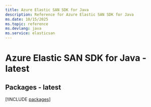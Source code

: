 ```yaml
---
title: Azure Elastic SAN SDK for Java
description: Reference for Azure Elastic SAN SDK for Java
ms.date: 10/15/2025
ms.topic: reference
ms.devlang: java
ms.service: elasticsan
---
```

# Azure Elastic SAN SDK for Java - latest
## Packages - latest
[!INCLUDE [packages](elastic-san-index.md)]